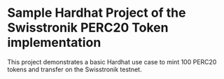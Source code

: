 # Sample Hardhat Project of the Swisstronik PERC20 Token implementation

This project demonstrates a basic Hardhat use case to mint 100 PERC20 tokens and transfer on the Swisstronik testnet.
